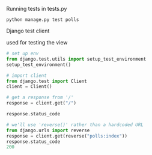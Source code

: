 Running tests in tests.py
```
python manage.py test polls
```

Django test client

used for testing the view

```python
# set up env 
from django.test.utils import setup_test_environment
setup_test_environment()

# import client
from django.test import Client
client = Client()

# get a response from '/'
response = client.get("/")

response.status_code

# we'll use 'reverse()' rather than a hardcoded URL
from django.urls import reverse
response = client.get(reverse("polls:index"))
response.status_code
200
```

